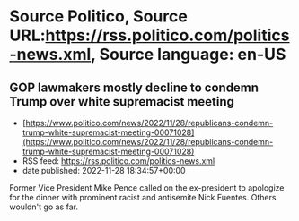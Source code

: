 # Source Politico, Source URL:https://rss.politico.com/politics-news.xml, Source language: en-US

## GOP lawmakers mostly decline to condemn Trump over white supremacist meeting
 - [https://www.politico.com/news/2022/11/28/republicans-condemn-trump-white-supremacist-meeting-00071028](https://www.politico.com/news/2022/11/28/republicans-condemn-trump-white-supremacist-meeting-00071028)
 - RSS feed: https://rss.politico.com/politics-news.xml
 - date published: 2022-11-28 18:34:57+00:00

Former Vice President Mike Pence called on the ex-president to apologize for the dinner with prominent racist and antisemite Nick Fuentes. Others wouldn't go as far.
